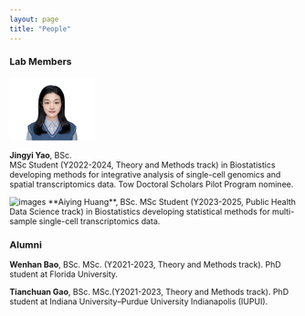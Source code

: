 ```yaml
---
layout: page
title: "People"
---
```



### Lab Members

  
<img src="../images/Jingyi_Yao.png" alt="images" width="150">
  
**Jingyi Yao**,  BSc. <br/>
MSc Student (Y2022-2024, Theory and Methods track) in Biostatistics developing methods for integrative analysis of single-cell genomics and spatial transcriptomics data. Tow Doctoral Scholars Pilot Program nominee.  <br/>

<img src="../images/Aiying_Huang.jpeg" alt="images" width="150">
**Aiying Huang**, BSc. 
MSc Student (Y2023-2025, Public Health Data Science track) in Biostatistics developing statistical methods for multi-sample single-cell transcriptomics data. 


>

### Alumni

**Wenhan Bao**, BSc. MSc. (Y2021-2023, Theory and Methods track). PhD student at  Florida University.<br/>
  
**Tianchuan Gao**, BSc. MSc.(Y2021-2023, Theory and Methods track). PhD student at Indiana University–Purdue University Indianapolis (IUPUI). <br/>
